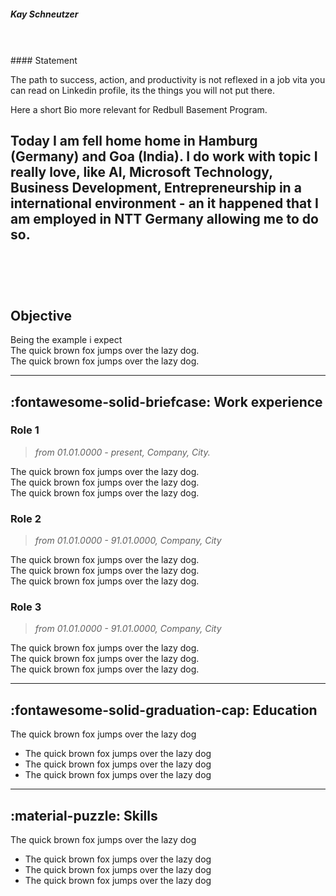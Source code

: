 ##### Kay Schneutzer
<br>
<br>
#### Statement

The path to success, action, and productivity is not reflexed in a job vita you can read on  Linkedin profile, its the things you will not put there. 

Here a short Bio more relevant for Redbull Basement Program. 

Today  I am  fell home home in Hamburg (Germany) and Goa (India). I do work with topic I really love, like AI, Microsoft Technology, Business Development, Entrepreneurship in a international environment - an it happened that I am employed in NTT Germany allowing me to do so. 
<br>
<br>
<br>
<br>
---

## Objective

Being the example i expect   
The quick brown fox jumps over the lazy dog.  
The quick brown fox jumps over the lazy dog.  

---

## :fontawesome-solid-briefcase: Work experience
### Role 1
> *from 01.01.0000 - present, Company, City.* <br>

The quick brown fox jumps over the lazy dog.   
The quick brown fox jumps over the lazy dog.  
The quick brown fox jumps over the lazy dog.  

### Role 2
> *from 01.01.0000 - 91.01.0000, Company, City* <br>

The quick brown fox jumps over the lazy dog.   
The quick brown fox jumps over the lazy dog.  
The quick brown fox jumps over the lazy dog.  

### Role 3
> *from 01.01.0000 - 91.01.0000, Company, City* <br>

The quick brown fox jumps over the lazy dog.  
The quick brown fox jumps over the lazy dog.  
The quick brown fox jumps over the lazy dog.  

---

## :fontawesome-solid-graduation-cap: Education
The quick brown fox jumps over the lazy dog  

  - The quick brown fox jumps over the lazy dog  
  - The quick brown fox jumps over the lazy dog  
  - The quick brown fox jumps over the lazy dog  

---

## :material-puzzle: Skills
The quick brown fox jumps over the lazy dog  

  - The quick brown fox jumps over the lazy dog  
  - The quick brown fox jumps over the lazy dog  
  - The quick brown fox jumps over the lazy dog  
